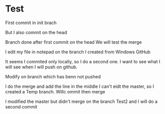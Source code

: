 
# Test
First commit in init brach

But I also commit on the head


Branch done after first commit on the head
We will test the merge

I edit my file in notepad on the branch I created from Windows GitHub

It seems
I commited only locally, so I do a second one.
I want to see what I will see when I will push on github.


Modify on branch which has benn not pushed

I do the merge and add the line in the middle
I can't eidt the master, so I created a Temp branch. Willc ommit then merge


I modified the master but didn't merge on the branch Test2 and I will do a second commit






